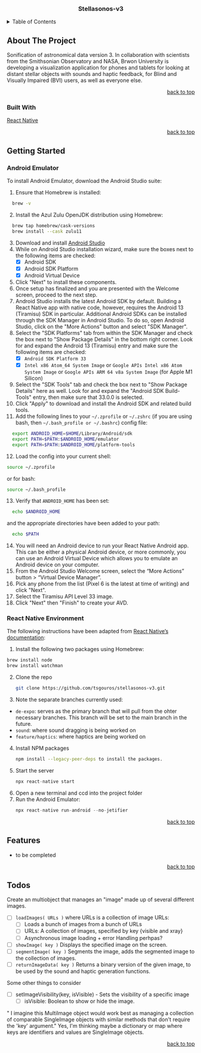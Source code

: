 <!-- PROJECT -->
<br />
<div align="center">
  <h3 align="center">Stellasonos-v3</h3>
</div>

<!-- TABLE OF CONTENTS -->
<details>
  <summary>Table of Contents</summary>
  <ol>
    <li>
      <a href="#about-the-project">About The Project</a>
      <ul>
        <li><a href="#built-with">Built With</a></li>
      </ul>
    </li>
    <li>
      <a href="#getting-started">Getting Started</a>
      <ul>
        <li><a href="#Android Emulator">Android Emulator</a></li>
        <li><a href="#React Native Environment">React Native Environment</a></li>
      </ul>
    </li>
    <li><a href="#Features">Features</a></li>
    <li><a href="#Todos">Todos</a></li>
  </ol>
</details>

<!-- ABOUT THE PROJECT -->
## About The Project

Sonification of astronomical data version 3. In collaboration with scientists from the Smithsonian Observatory and NASA, Brwon University is developing a visualization application for phones and tablets for looking at distant stellar objects with sounds and haptic feedback, for Blind and Visually Impaired (BVI) users, as well as everyone else.

<p align="right"><a href="#readme-top">back to top</a></p>


### Built With
[React Native](https://reactnative.dev/)

<p align="right"><a href="#readme-top">back to top</a></p>


<!-- GETTING STARTED -->
## Getting Started

### Android Emulator 
To install Android Emulator, download the Android Studio suite:
1. Ensure that Homebrew is installed:
  ```sh
    brew -v
  ```
2. Install the Azul Zulu OpenJDK distribution using Homebrew: 
  ```sh
    brew tap homebrew/cask-versions
    brew install --cask zulu11
  ```
3. Download and install [Android Studio](https://developer.android.com/studio)
4. While on Android Studio installation wizard, make sure the boxes next to the following items are checked: 
    - [x] Android SDK
    - [x] Android SDK Platform
    - [x] Android Virtual Device
5. Click "Next" to install these components.
6. Once setup has finalized and you are presented with the Welcome screen, proceed to the next step.
7. Android Studio installs the latest Android SDK by default. Building a React Native app with native code, however, requires the Android 13 (Tiramisu) SDK in particular. Additional Android SDKs can be installed through the SDK Manager in Android Studio. To do so, open Android Studio, click on the "More Actions" button and select "SDK Manager".
8. Select the "SDK Platforms" tab from within the SDK Manager and check the box next to "Show Package Details" in the bottom right corner. Look for and expand the Android 13 (Tiramisu) entry and make sure the following items are checked:
    - [x] `Android SDK Platform 33`
    - [x] `Intel x86 Atom_64 System Image` or `Google APIs Intel x86 Atom System Image` or `Google APIs ARM 64 v8a System Image` (for Apple M1 Silicon)
9. Select the "SDK Tools" tab and check the box next to "Show Package Details" here as well. Look for and expand the "Android SDK Build-Tools" entry, then make sure that 33.0.0 is selected.
10. Click "Apply" to download and install the Android SDK and related build tools.
11. Add the following lines to your `~/.zprofile` or `~/.zshrc` (if you are using bash, then `~/.bash_profile or ~/.bashrc`) config file:
  ```sh
    export ANDROID_HOME=$HOME/Library/Android/sdk
    export PATH=$PATH:$ANDROID_HOME/emulator
    export PATH=$PATH:$ANDROID_HOME/platform-tools
  ```
12. Load the config into your current shell:
  ```sh
  source ~/.zprofile
  ```
  or for bash:
  ```sh
  source ~/.bash_profile
  ```
13. Verify that `ANDROID_HOME` has been set:
  ```sh
    echo $ANDROID_HOME
  ```
  and the appropriate directories have been added to your path:
  ```sh
    echo $PATH
  ```
14. You will need an Android device to run your React Native Android app. This can be either a physical Android device, or more commonly, you can use an Android Virtual Device which allows you to emulate an Android device on your computer.
15. From the Android Studio Welcome screen, select the “More Actions” button > “Virtual Device Manager”.
16. Pick any phone from the list (Pixel 6 is the latest at time of writing) and click "Next". 
17. Select the Tiramisu API Level 33 image. 
18. Click "Next" then "Finish" to create your AVD.

### React Native Environment
The following instructions have been adapted from [React Native’s documentation](https://reactnative.dev/docs/environment-setup):

1. Install the following two packages using Homebrew: 
  ```sh
  brew install node
  brew install watchman
  ```
2. Clone the repo
   ```sh
   git clone https://github.com/tsgouros/stellasonos-v3.git
   ```
3. Note the separate branches currently used:
  * `de-expo`: serves as the primary branch that will pull from the ohter necessary branches. This branch will be set to the main branch in the future. 
  * `sound`: where sound dragging is being worked on 
  * `feature/haptics`: where haptics are being worked on 
4. Install NPM packages
   ```sh
   npm install --legacy-peer-deps to install the packages.
   ```
4. Start the server 
   ```js
   npx react-native start 
   ```
5. Open a new terminal and ccd into the project folder
6. Run the Android Emulator: 
   ```js
   npx react-native run-android --no-jetifier
   ```

<p align="right"><a href="#readme-top">back to top</a></p>

<!-- Features -->
## Features 
- to be completed 

<p align="right"><a href="#readme-top">back to top</a></p>

<!-- Todos -->
## Todos
Create an multiobject that manages an "image" made up of several different images.
- [ ] `loadImages( URLs )` where URLs is a collection of image URLs:
   - [ ] Loads a bunch of images from a bunch of URLs
   - [ ] URLs: A collection of images, specified by key {visible and xray}
   - [ ] Asynchronous image loading + error Handling perhpas?
- [ ] `showImage( key )` Displays the specified image on the screen.
- [ ] `segmentImage( key )` Segments the image, adds the segmented image to the collection of images.
- [ ] `returnImageData( key )` Returns a binary version of the given image, to be used by the sound and haptic generation functions.

Some other things to consider 
- [ ] setImageVisibility(key, isVisible) - Sets the visibility of a specific image
   - [ ] isVisible: Boolean to show or hide the image.

" I imagine this MultiImage object would work best as managing a collection of comparable SingleImage objects with similar methods that don't require the 'key' argument."
Yes, I'm thinking maybe a dictionary or map where keys are identifiers and values are SingleImage objects.

<p align="right"><a href="#readme-top">back to top</a></p>

